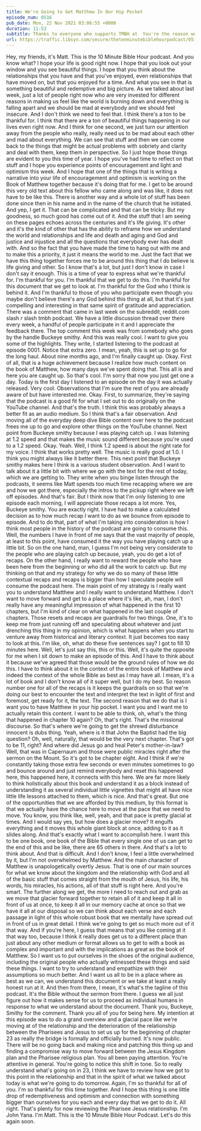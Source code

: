 ```yaml
---
title: We're Going to Get Matthew In Our Hip Pocket
episode_num: 0516
pub_date: Mon, 22 Nov 2021 03:06:55 +0000
duration: 11:53
subtitle: Thanks to everyone who supports TMBH at  You're the reason we can all do this together!  Music written and performed by .
url: https://traffic.libsyn.com/secure/thetenminutebiblehourpodcast/0516_-_Were_Going_to_Get_Matthew_In_Our_Hip_Pocket.mp3
---
```


 Hey, my friends, it's Matt. This is the 10 Minute Bible Hour podcast. And you know what? I hope your life is good right now. I hope that you look out your window and you see beautiful things. I hope that you think about the relationships that you have and that you've enjoyed, even relationships that have moved on, but that you enjoyed for a time. And what you see in that is something beautiful and redemptive and big picture. As we talked about last week, just a lot of people right now who are very invested for different reasons in making us feel like the world is burning down and everything is falling apart and we should be mad at everybody and we should feel insecure. And I don't think we need to feel that. I think there's a ton to be thankful for. I think that there are a ton of beautiful things happening in our lives even right now. And I think for one second, we just turn our attention away from the people who really, really need us to be mad about each other and mad about everything. We can see that stuff and then we can come back to the things that might be actual problems with sobriety and clarity and deal with them, keep them in perspective. So I just hope those things are evident to you this time of year. I hope you've had time to reflect on that stuff and I hope you experience points of encouragement and light and optimism this week. And I hope that one of the things that is writing a narrative into your life of encouragement and optimism is working on the Book of Matthew together because it's doing that for me. I get to be around this very old text about this fellow who came along and was like, it does not have to be like this. There is another way and a whole lot of stuff has been done since then in his name and in the name of the church that he initiated. And yep, I get it. That can be complicated and that can be tricky. But my goodness, so much good has come out of it. And the stuff that I am seeing on these pages echoes across the centuries and it's life giving. It's other and it's the kind of other that has the ability to reframe how we understand the world and relationships and life and death and aging and God and justice and injustice and all the questions that everybody ever has dealt with. And so the fact that you have made the time to hang out with me and to make this a priority, it just it means the world to me. Just the fact that we have this thing together forces me to be around this thing that I do believe is life giving and other. So I know that's a lot, but just I don't know in case I don't say it enough. This is a time of year to express what we're thankful for. I'm thankful for you. I'm thankful that we get to do this. I'm thankful for this document that we get to look at. I'm thankful for the God who I think is behind it. And I'm thankful to those of you who participate even though you maybe don't believe there's any God behind this thing at all, but that it's just compelling and interesting in that same spirit of gratitude and appreciation. There was a comment that came in last week on the subreddit, reddit.com slash r slash tmbh podcast. We have a little discussion thread over there every week, a handful of people participate in it and I appreciate the feedback there. The top comment this week was from somebody who goes by the handle Buckeye smithy. And this was really cool. I want to give you some of the highlights. They write, I started listening to the podcast at episode 0001. Notice that extra zero. I mean, yeah, this is set up to go for the long haul. About nine months ago, and I'm finally caught up. Okay. First of all, that is a huge achievement because I realize how much content on the book of Matthew, how many days we've spent doing that. This all is and here you are caught up. So that's cool. I'm sorry that now you just get one a day. Today is the first day I listened to an episode on the day it was actually released. Very cool. Observations that I'm sure the rest of you are already aware of but have interested me. Okay. First, to summarize, they're saying that the podcast is a good fit for what I set out to do originally on the YouTube channel. And that's the truth. I think this was probably always a better fit as an audio medium. So I think that's a fair observation. And moving all of the everyday deep dive Bible content over here to the podcast frees me up to go and explore other things on the YouTube channel. Next point from Buckeye smithy because I was playing catch up. I was listening at 1.2 speed and that makes the music sound different because you're used to a 1.2 speed. Okay. Yeah. Well, I think 1.2 speed is about the right rate for my voice. I think that works pretty well. The music is really good at 1.0. I think you might always like it better there. This next point that Buckeye smithy makes here I think is a various student observation. And I want to talk about it a little bit with where we go with the text for the rest of today, which we are getting to. They write when you binge listen through the podcasts, it seems like Matt spends too much time recapping where we are and how we got there, especially the intros to the pickup right where we left off episodes. And that's fair. But I think now that I'm only listening to one episode each morning, I will appreciate those recaps a lot more. Yes, Buckeye smithy. You are exactly right. I have had to make a calculated decision as to how much recap I want to do as we bounce from episode to episode. And to do that, part of what I'm taking into consideration is how I think most people in the history of the podcast are going to consume this. Well, the numbers I have in front of me says that the vast majority of people, at least to this point, have consumed it the way you have playing catch up a little bit. So on the one hand, man, I guess I'm not being very considerate to the people who are playing catch up because, yeah, you do get a lot of recaps. On the other hand, I really want to reward the people who have been here from the beginning or who did all the work to catch up. But my thinking on that and my strategy for why we do so many of these little contextual recaps and recaps is bigger than how I speculate people will consume the podcast here. The main point of my strategy is I really want you to understand Matthew and I really want to understand Matthew. I don't want to move forward and get to a place where it's like, ah, man, I don't really have any meaningful impression of what happened in the first 10 chapters, but I'm kind of clear on what happened in the last couple of chapters. Those resets and recaps are guardrails for two things. One, it's to keep me from just running off and speculating about whatever and just drenching this thing in my opinion, which is what happens when you start to venture away from historical and literary context. It just becomes too easy to look at this. I'm like, oh, what do these five sentences say? I got to fill 10 minutes here. Well, let's just say this, this or this. Well, it's quite the opposite for me when I sit down to make an episode of this. And I have to think about it because we've agreed that those would be the ground rules of how we do this. I have to think about it in the context of the entire book of Matthew and indeed the context of the whole Bible as best as I may have all. I mean, it's a lot of book and I don't know all of it super well, but I do my best. So reason number one for all of the recaps is it keeps the guardrails on so that we're doing our best to encounter the text and interpret the text in light of first and foremost, get ready for it, the text. The second reason that we do that is I want you to have Matthew in your hip pocket. I want you and I want me to actually retain this content. I want to be able to think, oh, what's the thing that happened in chapter 10 again? Oh, that's right. That's the missional discourse. So that's where we're going to get the shrewd disturbance innocent is dubs thing. Yeah, where is it that John the Baptist had the big question? Oh, well, naturally, that would be the very next chapter. That's got to be 11, right? And where did Jesus go and heal Peter's mother-in-law? Well, that was in Capernaum and those were public miracles right after the sermon on the Mount. So it's got to be chapter eight. And I think if we're constantly taking those extra few seconds or even minutes sometimes to go and bounce around and just remind everybody and reset this happened here, this happened here, it connects with this here. We are far more likely to think holistically about this book and understand it as a block instead of understanding it as several individual little vignettes that might all have nice little life lessons attached to them, which is nice. And that's great. But one of the opportunities that we are afforded by this medium, by this format is that we actually have the chance here to move at the pace that we need to move. You know, you think like, well, yeah, and that pace is pretty glacial at times. And I would say yes, but how does a glacier move? It engulfs everything and it moves this whole giant block at once, adding to it as it slides along. And that's exactly what I want to accomplish here. I want this to be one book, one book of the Bible that every single one of us can get to the end of this and be like, there are 65 others in there. And that's a lot to think about. And that is difficult. And I don't know, I feel a little overwhelmed by it, but I'm not overwhelmed by Matthew. And the main character of Matthew is unapologetically overtly Jesus. That is one of our main sources for what we know about the kingdom and the relationship with God and all of the basic stuff that comes straight from the mouth of Jesus, his life, his words, his miracles, his actions, all of that stuff is right here. And you're smart. The further along we get, the more I need to reach out and grab as we move that glacier forward together to retain all of it and keep it all in front of us at once, to keep it all in our memory cache at once so that we have it all at our disposal so we can think about each verse and each passage in light of this whole robust book that we mentally have spread out in front of us in great detail. I think we're going to get so much more out of it that way. And if you're here, I guess that means that you like coming at it that way too, because I think it really does get us to a different place than just about any other medium or format allows us to get to with a book as complex and important and with the implications as great as the book of Matthew. So I want us to put ourselves in the shoes of the original audience, including the original people who actually witnessed these things and said these things. I want to try to understand and empathize with their assumptions so much better. And I want us all to be in a place where as best as we can, we understand this document or we take at least a really honest run at it. And then from there, I mean, it's what's the tagline of this podcast. It's the Bible without the sermon from there. I guess we all just figure out how it makes sense for us to proceed as individual humans in response to what we understand about the document. Thank you, Buckeye, Smithy for the comment. Thank you all of you for being here. My intention at this episode was to do a grand overview and a glacial pace like we're moving at of the relationship and the deterioration of the relationship between the Pharisees and Jesus to set us up for the beginning of chapter 23 as really the bridge is formally and officially burned. It's now public. There will be no going back and making nice and patching this thing up and finding a compromise way to move forward between the Jesus Kingdom plan and the Pharisee religious plan. You all been paying attention. You're attentive in general. You're going to notice this shift in tone. So to really understand what's going on in 23, I think we have to review how we got to this point in the relationship and that in the spirit of what we talked about today is what we're going to do tomorrow. Again, I'm so thankful for all of you. I'm so thankful for this time together. And I hope this thing is one little drop of redemptiveness and optimism and connection with something bigger than ourselves for you each and every day that we get to do it. All right. That's plenty for now reviewing the Pharisee Jesus relationship. I'm John Yana. I'm Matt. This is the 10 Minute Bible Hour Podcast. Let's do this again soon.